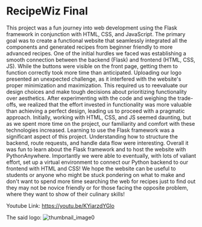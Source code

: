 # RecipeWiz Final
This project was a fun journey into web development using the Flask framework in conjunction with HTML, CSS, and JavaScript. The primary goal was to create a functional website that seamlessly integrated all the components and generated recipes from beginner friendly to more advanced recipes. One of the initial hurdles we faced was establishing a smooth connection between the backend (Flask) and frontend (HTML, CSS, JS). While the buttons were visible on the front page, getting them to function correctly took more time than anticipated. Uploading our logo presented an unexpected challenge, as it interfered with the website's proper minimization and maximization. This required us to reevaluate our design choices and make tough decisions about prioritizing functionality over aesthetics. After experimenting with the code and weighing the trade-offs, we realized that the effort invested in functionality was more valuable than achieving a perfect design, leading us to proceed with a pragmatic approach. Initially, working with HTML, CSS, and JS seemed daunting, but as we spent more time on the project, our familiarity and comfort with these technologies increased. Learning to use the Flask framework was a significant aspect of this project. Understanding how to structure the backend, route requests, and handle data flow were interesting. Overall it was fun to learn about the Flask framework and to host the website with PythonAnywhere. Importantly we were able to eventually, with lots of valiant effort, set up a virtual environment to connect our Python backend to our frontend with HTML and CSS! We hope the website can be useful to students or anyone who might be stuck pondering on what to make and don't want to spend more time searching the web for recipes just to find out they may not be novice friendly or for those facing the opposite problem, where they want to show of their culinary skills!


Youtube Link: https://youtu.be/KYiarzdYGlo

The said logo:
![thumbnail_image0](https://github.com/michaelq-pham/RecipeWiz-Final/assets/149196728/b3b60985-ea59-41f2-b883-7b0f57635df2)
